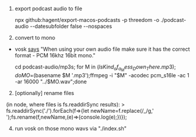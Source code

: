 1. export podcast audio to file

    npx github:hagent/export-macos-podcasts -p threedom -o ./podcast-audio --datesubfolder false --nospaces

2. convert to mono

-   vosk [says](https://alphacephei.com/vosk/install) "When using your own audio file make sure it has the correct format - PCM 16khz 16bit mono."

    cd podcast-audio/mp3s;
    for M in $(ls Kind_of_a_Mess_Down_There.mp3);do MO=$(basename $M '.mp3');ffmpeg -i "$M" -acodec pcm_s16le -ac 1 -ar 16000 "../$MO.wav";done

2. [optionally] rename files

(in node, where files is fs.readdirSync results): > fs.readdirSync('./').forEach(f=>{let newName=f.replace(/\_/g,' ');fs.rename(f,newName,(e)=>{console.log(e);})});

4. run vosk on those mono wavs via "./index.sh"
